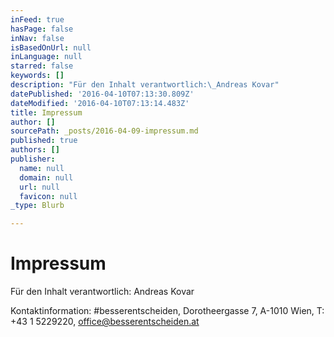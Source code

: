 ```yaml
---
inFeed: true
hasPage: false
inNav: false
isBasedOnUrl: null
inLanguage: null
starred: false
keywords: []
description: "Für den Inhalt verantwortlich:\_Andreas Kovar"
datePublished: '2016-04-10T07:13:30.809Z'
dateModified: '2016-04-10T07:13:14.483Z'
title: Impressum
author: []
sourcePath: _posts/2016-04-09-impressum.md
published: true
authors: []
publisher:
  name: null
  domain: null
  url: null
  favicon: null
_type: Blurb

---
```

# Impressum

Für den Inhalt verantwortlich: Andreas Kovar

Kontaktinformation: \#besserentscheiden, Dorotheergasse 7,  A-1010 Wien, T: +43 1 5229220, office@besserentscheiden.at

[][0]

[0]: mailto:office@besserentscheiden.at